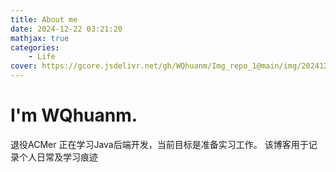 ```yaml
---
title: About me
date: 2024-12-22 03:21:20
mathjax: true
categories: 
    - Life
cover: https://gcore.jsdelivr.net/gh/WQhuanm/Img_repo_1@main/img/202412222015910.png
---
```


# I'm WQhuanm.
退役ACMer
正在学习Java后端开发，当前目标是准备实习工作。
该博客用于记录个人日常及学习痕迹
